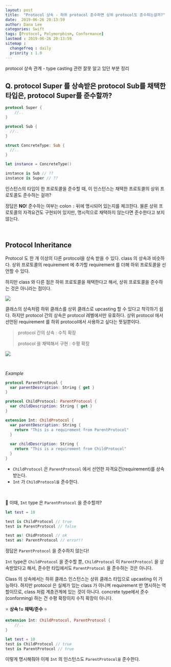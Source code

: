 ```yaml
---
layout: post
title:  "Protocol 상속 - 하위 protocol 준수하면 상위 protocol도 준수하는걸까?"
date:  2019-06-26 20:13:59
author: Dana Lee
categories: Swift
tags: [Protocol, Polymorphism, Conformance]
lastmod : 2019-06-26 20:13:59
sitemap :
  changefreq : daily
  priority : 1.0
---
```


protocol 상속 관계 - type casting 관련 잘못 알고 있던 부분 정리



## Q. protocol Super 를 상속받은 protocol Sub를 채택한 타입은, protocol Super를 준수할까?

```swift
protocol Super {
	//..
}

protocol Sub {
  //..
}

struct ConcreteType: Sub {
  //..
}

let instance = ConcreteType()

instance is Sub // ??
instance is Super // ??
```

인스턴스의 타입이 한 프로토콜을 준수할 때, 이 인스턴스는 채택한 프로토콜의 상위 프로토콜도 준수하는 걸까?

정답은 **NO**! 준수하는 여부는 colon `:` 뒤에 명시되어 있는지를 체크한다. 물론 상위 프로토콜의 자격요건도 구현되어 있지만, 명시적으로 채택하지 않는다면 준수한다고 보지 않는다.

&nbsp;

## Protocol Inheritance 

Protocol 도 한 개 이상의 다른 protocol을 상속 받을 수 있다. class 의 상속과 비슷하다. 상위 프로토콜의 requirement 에 추가할 requirement 를 더해 하위 프로토콜을 선언할 수 있다.

하지만 class 와 다른 점은 하위 프로토콜을 채택한다고 해서, 상위 프로토콜을 준수하는 것은 아니라는 점이다.

![]({{site.url}}/assets/post-image/protocol-inheritance.png)

클래스의 상속처럼 하위 클래스를 상위 클래스로 upcasting 할 수 있다고 착각하기 쉽다. 하지만 protocol 간의 상속은 protocol 레벨에서만 유효하다. 상위 protocol 에서 선언된 requirement 를 하위 protocol에서 사용하고 싶다는 뜻일뿐이다.

> protocol 간의 상속 : 수직 확장<br>
>
> protocol 을 채택해서 구현 : 수평 확장

![]({{site.url}}/assets/post-image/vertical-horizontal.png)

&nbsp;

*Example*

```swift
protocol ParentProtocol {
  var parentDescription: String { get }
}

protocol ChildProtocol: ParentProtocol {
  var childDescription: String { get }
}

extension Int: ChildProtocol {
  var parentDescription: String { 
  	return "This is a requirement from ParentProtocol"
  }
  
  var childDescription: String {
    return "This is a requirement from ChildProtocol"
  }
}
```

- `ChildProtocol` 은 `ParentProtocol` 에서 선언한 자격요건(requirement)를 상속 받는다. 
- `Int` 가 `ChildProtocol을` 준수한다.

&nbsp;

🧐 이때, `Int` type 은 `ParentProtocol` 을 준수할까?

```swift
let test = 10

test is ChildProtocol // true
test is ParentProtocol // false

test as! ChidProtocol // ok
test as! ParentProtocol // error!!
```

정답은 `ParentProtocol` 을 준수하지 않는다!

`Int` type은 `ChildProtocol` 을 준수할 뿐, `ChildProtocol` 이 `ParentProtocol` 을 상속받았다고 해서, 준수한 타입에서도 `ParentProtocol` 을 준수하는 것은 아니다.

Class 의 상속에서는 하위 클래스 인스턴스는 상위 클래스 타입으로 upcasting 이 가능하다. 하지만 protocol 은 실체가 있는 class 가 아니며 requirement 만 명시하는 역할이므로, class 처럼 계층관계에 있는 것이 아니다. concrete type에서 준수(conforming) 하는 건 수평 확장이지 수직 확장이 아니다. 

:star: **상속 != 채택/준수** :star:

```swift
extension Int: ChildProtocol, ParentProtocol {
	//..
}

let test = 10
test is ChildProtocol // true
test is ParentProtocol // true
```

이렇게 명시해줘야 이제 `Int` 의 인스턴스도 `ParentProtocol을` 준수한다.

&nbsp;